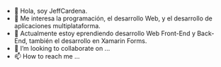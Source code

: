 - 👋 Hola, soy JeffCardena.
- 👀 Me interesa la programación, el desarrollo Web, y el desarrollo de aplicaciones multiplataforma.
- 🌱 Actualmente estoy eprendiendo desarrollo Web Front-End y Back-End, también el desarrollo en Xamarin Forms.
- 💞️ I’m looking to collaborate on ...
- 📫 How to reach me ...

<!---
JeffCardena/JeffCardena is a ✨ special ✨ repository because its `README.md` (this file) appears on your GitHub profile.
You can click the Preview link to take a look at your changes.
--->
